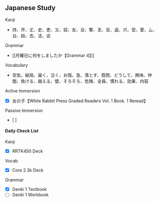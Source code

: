 ## Japanese Study

Kanji
- 持、开、丈、史、吏、又、奴、友、殳、撃、支、反、返、爪、受、愛、厶、台、始、去、法、会

Grammar
- [[月曜日に何をしましたか【Grammar 4】]]

Vocabulary
- 空気、結局、届く、泣く、お陰、急、落とす、質問、どうして、興味、仲間、負ける、越える、壁、そろそろ、危険、全員、慣れる、効果、内容

Active Immersion
- [x] 女の子【White Rabbit Press Graded Readers Vol. 1 Book. 1 Reread】

Passive Immersion
- [ ] 

#### Daily Check List
Kanji
- [x] RRTK450 Deck

Vocab
- [x] Core 2.3k Deck

Grammar
- [x] Genki 1 Textbook
- [ ] Genki 1 Workbook